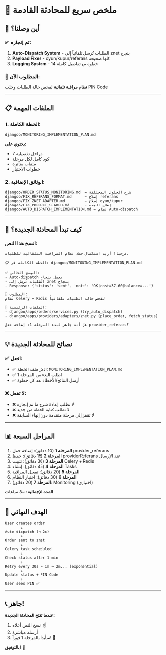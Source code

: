 # 📌 ملخص سريع للمحادثة القادمة

## 🎯 أين وصلنا؟

### ✅ تم إنجازه:
1. **Auto-Dispatch System** - الطلبات تُرسل تلقائياً إلى znet بنجاح
2. **Payload Fixes** - oyun/kupur/referans كلها صحيحة
3. **Logging System** - 14 خطوة مع تفاصيل كاملة

### 🎯 المطلوب الآن:
**نظام مراقبة تلقائية** لفحص حالة الطلبات وجلب PIN Code

---

## 📋 الملفات المهمة

### 1. **الخطة الكاملة:**
```
djangoo/MONITORING_IMPLEMENTATION_PLAN.md
```
**يحتوي على:**
- 7 مراحل تفصيلية
- كود كامل لكل مرحلة
- ملفات متأثرة
- خطوات الاختبار

### 2. **الوثائق الإضافية:**
```
djangoo/ORDER_STATUS_MONITORING.md  ← شرح الحلول المختلفة
djangoo/FIX_REFERANS_FORMAT.md      ← إصلاح referans
djangoo/FIX_ZNET_ADAPTER.md         ← إصلاح oyun/kupur
djangoo/FIX_PRODUCT_SEARCH.md       ← إصلاح البحث
djangoo/AUTO_DISPATCH_IMPLEMENTATION.md ← نظام Auto-dispatch
```

---

## 🚀 كيف تبدأ المحادثة الجديدة؟

### **انسخ هذا النص:**
```
مرحباً! أريد استكمال خطة نظام المراقبة التلقائية للطلبات.

📋 الخطة الكاملة في: djangoo/MONITORING_IMPLEMENTATION_PLAN.md

✅ الوضع الحالي:
- Auto-dispatch يعمل بنجاح
- الطلبات تُرسل إلى znet بنجاح  
- Response: {'status': 'sent', 'note': 'OK|cost=37.60|balance=...'}

🎯 المطلوب:
نظام Celery + Redis لفحص حالة الطلبات تلقائياً

📂 الملفات الرئيسية:
- djangoo/apps/orders/services.py (try_auto_dispatch)
- djangoo/apps/providers/adapters/znet.py (place_order, fetch_status)

هل أنت جاهز لبدء المرحلة 1: إضافة حقل provider_referans؟
```

---

## 💡 نصائح للمحادثة الجديدة

### ✅ افعل:
- ✅ اذكر ملف الخطة: `MONITORING_IMPLEMENTATION_PLAN.md`
- ✅ اطلب البدء من المرحلة 1
- ✅ أرسل النتائج/الأخطاء بعد كل خطوة

### ❌ لا تفعل:
- ❌ لا تطلب إعادة شرح ما تم إنجازه
- ❌ لا تطلب كتابة الخطة من جديد
- ❌ لا تقفز إلى مرحلة متقدمة دون إنهاء السابقة

---

## 📊 المراحل السبعة

1. **المرحلة 1** (10 دقائق): إضافة حقل provider_referans
2. **المرحلة 2** (15 دقائق): حفظ providerReferans عند الإرسال
3. **المرحلة 3** (30 دقائق): تثبيت Celery + Redis
4. **المرحلة 4** (45 دقائق): إنشاء Tasks
5. **المرحلة 5** (20 دقائق): تفعيل المراقبة
6. **المرحلة 6** (30 دقائق): اختبار النظام
7. **المرحلة 7** (20 دقائق): Monitoring (اختياري)

**المدة الإجمالية:** ~3 ساعات

---

## 🎯 الهدف النهائي

```
User creates order
       ↓
Auto-dispatch (< 2s)
       ↓
Order sent to znet
       ↓
Celery task scheduled
       ↓
Check status after 1 min
       ↓
Retry every 30s → 1m → 2m... (exponential)
       ↓
Update status + PIN Code
       ↓
User sees PIN ✅
```

---

## 📞 جاهز!

**عندما تفتح المحادثة الجديدة:**
1. انسخ النص أعلاه ☝️
2. أرسله مباشرة
3. سأبدأ بالمرحلة 1 فوراً! 🚀

**بالتوفيق!** 🎉
